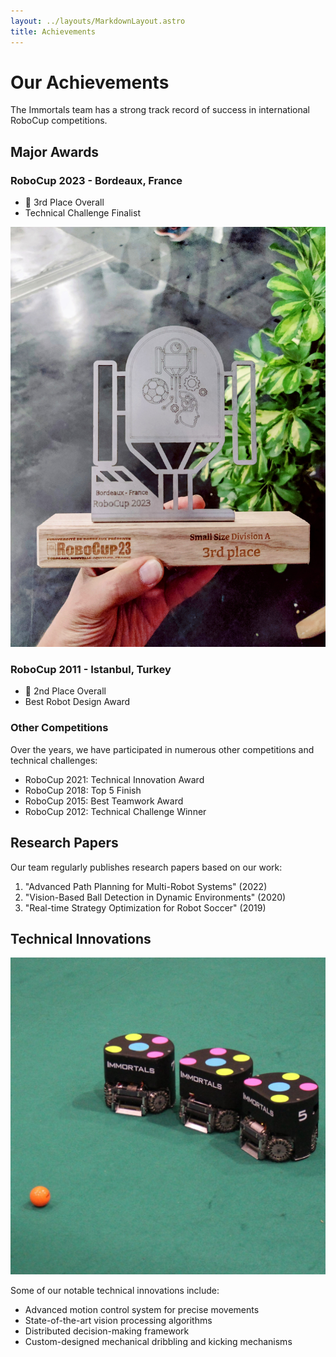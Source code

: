 ```yaml
---
layout: ../layouts/MarkdownLayout.astro
title: Achievements
---
```


# Our Achievements

The Immortals team has a strong track record of success in international RoboCup competitions.

## Major Awards

### RoboCup 2023 - Bordeaux, France
- 🥉 3rd Place Overall
- Technical Challenge Finalist

![RoboCup 2023](/assets/Cup-1.jpeg)

### RoboCup 2011 - Istanbul, Turkey
- 🥈 2nd Place Overall
- Best Robot Design Award

### Other Competitions

Over the years, we have participated in numerous other competitions and technical challenges:

- RoboCup 2021: Technical Innovation Award
- RoboCup 2018: Top 5 Finish
- RoboCup 2015: Best Teamwork Award
- RoboCup 2012: Technical Challenge Winner

## Research Papers

Our team regularly publishes research papers based on our work:

1. "Advanced Path Planning for Multi-Robot Systems" (2022)
2. "Vision-Based Ball Detection in Dynamic Environments" (2020)
3. "Real-time Strategy Optimization for Robot Soccer" (2019)

## Technical Innovations

![Our Robots](/assets/robots-3.jpeg)

Some of our notable technical innovations include:

- Advanced motion control system for precise movements
- State-of-the-art vision processing algorithms
- Distributed decision-making framework
- Custom-designed mechanical dribbling and kicking mechanisms
